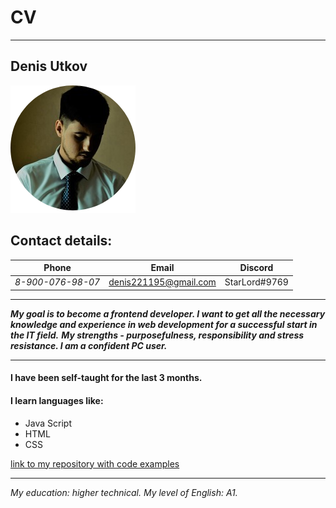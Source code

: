 # CV
---
## Denis Utkov
![фото для резюме](cv1.png)

## Contact details:

Phone | Email | Discord
--- | --- |  ---
*8-900-076-98-07* | denis221195@gmail.com | StarLord#9769
---
___My goal is to become a frontend developer. I want to get all the necessary knowledge and experience in web development for a successful start in the IT field.___
___My strengths - purposefulness, responsibility and stress resistance. 
I am a confident PC user.___

---
#### I have been self-taught for the last 3 months.
#### I learn languages ​​like:
* Java Script
* HTML
* CSS

 [link to my repository with code examples](https://github.com/DenisUtkov1995/Project)

---
_My education: higher technical._
_My level of English: A1._



